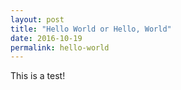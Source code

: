 ```yaml
---
layout: post
title: "Hello World or Hello, World"
date: 2016-10-19
permalink: hello-world
---
```


This is a test! 
